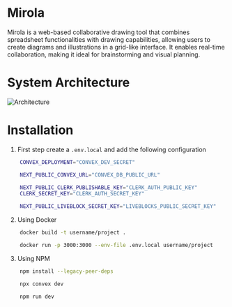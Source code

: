 
# Mirola 

Mirola is a web-based collaborative drawing tool that combines spreadsheet functionalities with drawing capabilities, allowing users to create diagrams and illustrations in a grid-like interface. It enables real-time collaboration, making it ideal for brainstorming and visual planning.

# System Architecture

![Architecture](https://github.com/user-attachments/assets/f9946195-b86b-4fcb-bfb9-2ef8aafa9649)

# Installation

1. First step create a `.env.local` and add the following configuration

```bash
    CONVEX_DEPLOYMENT="CONVEX_DEV_SECRET"

    NEXT_PUBLIC_CONVEX_URL="CONVEX_DB_PUBLIC_URL"

    NEXT_PUBLIC_CLERK_PUBLISHABLE_KEY="CLERK_AUTH_PUBLIC_KEY"
    CLERK_SECRET_KEY="CLERK_AUTH_SECRET_KEY"

    NEXT_PUBLIC_LIVEBLOCK_SECRET_KEY="LIVEBLOCKS_PUBLIC_SECRET_KEY"

```

2. Using Docker

```bash
    docker build -t username/project .
```
```bash
    docker run -p 3000:3000 --env-file .env.local username/project
```

3. Using NPM

```bash
    npm install --legacy-peer-deps
```
```bash
    npx convex dev
```
```bash
    npm run dev
```